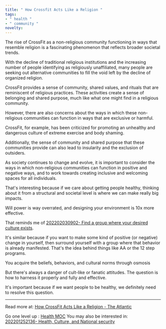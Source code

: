 ```yaml
---
title: " How Crossfit Acts Like a Religion "
tags:
- " health "
- " community "
novelty:
---
```


The rise of CrossFit as a non-religious community functioning in ways that resemble religion is a fascinating phenomenon that reflects broader societal trends. 

With the decline of traditional religious institutions and the increasing number of people identifying as religiously unaffiliated, many people are seeking out alternative communities to fill the void left by the decline of organized religion. 

CrossFit provides a sense of community, shared values, and rituals that are reminiscent of religious practices. These activities create a sense of belonging and shared purpose, much like what one might find in a religious community.

However, there are also concerns about the ways in which these non-religious communities can function in ways that are exclusive or harmful. 

CrossFit, for example, has been criticized for promoting an unhealthy and dangerous culture of extreme exercise and body shaming. 

Additionally, the sense of community and shared purpose that these communities provide can also lead to insularity and the exclusion of outsiders. 

As society continues to change and evolve, it is important to consider the ways in which non-religious communities can function in positive and negative ways, and to work towards creating inclusive and welcoming spaces for all individuals.

That's interesting because if we care about getting people healthy, thinking about it from a structural and societal level is where we can make really big impacts.

Will power is way overrated, and designing your environment is 10x more effective.

That reminds me of [202202030902- Find a group where your desired culture exists](Notes/202202030902-%20Find%20a%20group%20where%20your%20desired%20culture%20exists.md).

It's similar because if you want to make some kind of positive (or negative) change in yourself, then surround yourself with a group where that behavior is already manifested. That's the idea behind things like AA or the 12 step programs.

You acquire the beliefs, behaviors, and cultural norms through osmosis

But there's always a danger of cult-like or fanatic attitudes. The question is how to harness it properly and fully and effective.

It's important because if we want people to be healthy, we definitely need to resolve this question.

----

Read more at: [How CrossFit Acts Like a Religion - The Atlantic](https://www.theatlantic.com/health/archive/2017/06/the-church-of-crossfit/531501/)

Go one level up : [Health MOC](Maps/Health%20MOC.md)
You may also be interested in: [202201252136- Health, Culture, and National security](Notes/202201252136-%20Health,%20Culture,%20and%20National%20security.md)



